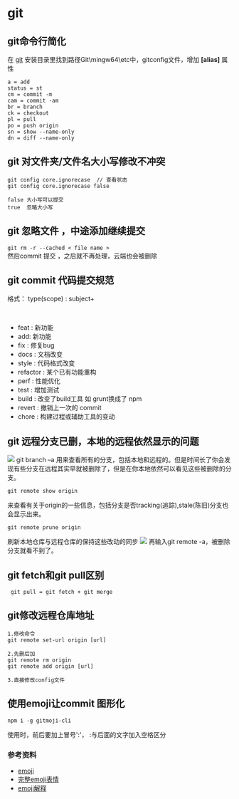 # git
[git]:  "git下载"

## git命令行简化
在 [git](https://git-scm.com/downloads) 安装目录里找到路径Git\mingw64\etc中，gitconfig文件，增加 **[alias]** 属性

```
a = add
status = st
cm = commit -m
cam = commit -am
br = branch
ck = checkout
pl = pull
po = push origin
sn = show --name-only
dn = diff --name-only 
```

## git 对文件夹/文件名大小写修改不冲突
	git config core.ignorecase  // 查看状态
	git config core.ignorecase false
	
	false 大小写可以提交
	true  忽略大小写

## git 忽略文件 ，中途添加继续提交
`git rm -r --cached < file name > `  
然后commit 提交 ，之后就不再处理，云端也会被删除
	

## git commit 代码提交规范

格式：
	type(scope) : subject+

​	

- feat : 新功能
- add: 新功能
- fix : 修复bug
- docs : 文档改变
- style : 代码格式改变
- refactor : 某个已有功能重构
- perf : 性能优化
- test : 增加测试
- build : 改变了build工具 如 grunt换成了 npm
- revert : 撤销上一次的 commit
- chore : 构建过程或辅助工具的变动


## git 远程分支已删，本地的远程依然显示的问题
![](https://gitee.com/snhello/blog/blob/master/pic/git1.png)
git branch –a 用来查看所有的分支，包括本地和远程的。但是时间长了你会发现有些分支在远程其实早就被删除了，但是在你本地依然可以看见这些被删除的分支。  

`git remote show origin`

	

来查看有关于origin的一些信息，包括分支是否tracking(追踪),stale(陈旧)分支也会显示出来。  

`git remote prune origin`

	
刷新本地仓库与远程仓库的保持这些改动的同步
![](https://gitee.com/snhello/blog/blob/master/pic/git2.png)
再输入git remote -a，被删除分支就看不到了。

## git fetch和git pull区别

` git pull = git fetch + git merge`
	
## git修改远程仓库地址
	1.修改命令
	git remote set-url origin [url]
	
	2.先删后加
	git remote rm origin
	git remote add origin [url]
	
	3.直接修改config文件


## 使用emoji让commit 图形化
`npm i -g gitmoji-cli`  

使用时，前后要加上冒号':'， :与后面的文字加入空格区分
	

### 参考资料
* [emoji](https://gitmoji.carloscuesta.me/)
* [完整emoji表情](https://github.com/caiyongji/emoji-list)
* [emoji解释](https://github.com/pigcan/blog/issues/14)  

	